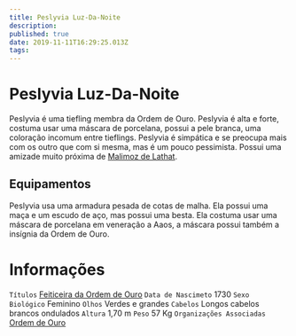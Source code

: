 ```yaml
---
title: Peslyvia Luz-Da-Noite
description: 
published: true
date: 2019-11-11T16:29:25.013Z
tags: 
---
```


<!-- SUBTITLE: Visão geral sobre Peslyvia Luz-Da-Noite -->

# Peslyvia Luz-Da-Noite
Peslyvia é uma tiefling membra da Ordem de Ouro. Peslyvia é alta e forte, costuma usar uma máscara de porcelana, possui a pele branca, uma coloração incomum entre tieflings. Peslyvia é simpática e se preocupa mais com os outro que com si mesma, mas é um pouco pessimista. Possui uma amizade muito próxima de [Malimoz de Lathat](http://localhost/individuos/malimoz-de-lathat#malimoz-de-lathat).

## Equipamentos
Peslyvia usa uma armadura pesada de cotas de malha. Ela possui uma maça e um escudo de aço, mas possui uma besta.  Ela costuma usar uma máscara de porcelana em veneração a Aaos, a máscara possui também a insígnia da Ordem de Ouro.

# Informações
`Títulos` [Feiticeira da Ordem de Ouro](http://localhost/rankings-e-titulos/feiticeiro-da-ordem-de-ouro#feiticeiro-da-ordem-de-ouro)
`Data de Nascimeto` 1730 
`Sexo Biológico` Feminino
`Olhos` Verdes e grandes
`Cabelos` Longos cabelos brancos ondulados
`Altura` 1,70 m
`Peso` 57 Kg
`Organizações Associadas` [Ordem de Ouro](http://localhost/faccoes/faccoes-independentes/ordem-de-ouro#ordem-de-ouro)
